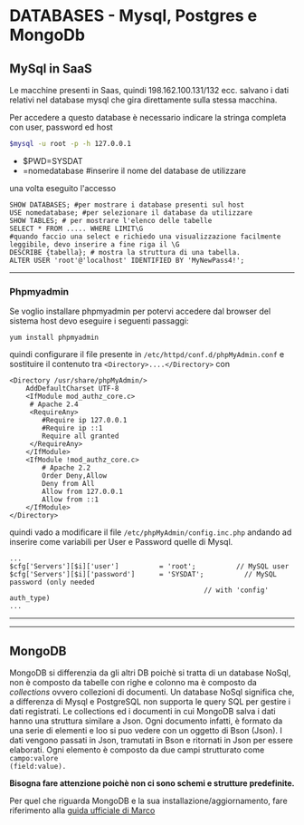 DATABASES - Mysql, Postgres e MongoDb
==========

## MySql in SaaS
Le macchine presenti in Saas, quindi 198.162.100.131/132 ecc. salvano i dati relativi nel database  mysql che gira direttamente sulla stessa macchina.

Per accedere a questo database è necessario indicare la stringa completa con user, password ed host 
```sh
$mysql -u root -p -h 127.0.0.1
```
- $PWD=SYSDAT
- =nomedatabase #inserire il nome del database de utilizzare

una volta eseguito l'accesso

	SHOW DATABASES; #per mostrare i database presenti sul host
	USE nomedatabase; #per selezionare il database da utilizzare
	SHOW TABLES; # per mostrare l'elenco delle tabelle
	SELECT * FROM ..... WHERE LIMIT\G
	#quando faccio una select e richiedo una visualizzazione facilmente leggibile, devo inserire a fine riga il \G
	DESCRIBE {tabella}; # mostra la struttura di una tabella.
	ALTER USER 'root'@'localhost' IDENTIFIED BY 'MyNewPass4!';




------------------------------------------------------------------------------------
### Phpmyadmin

Se voglio installare phpmyadmin per potervi accedere dal browser del sistema host devo eseguire i seguenti passaggi:

	yum install phpmyadmin

quindi configurare il file presente in `/etc/httpd/conf.d/phpMyAdmin.conf` e sostituire il contenuto tra `<Directory>....</Directory>` con 

	<Directory /usr/share/phpMyAdmin/>
		AddDefaultCharset UTF-8
		<IfModule mod_authz_core.c>
		 # Apache 2.4
		 <RequireAny>
			#Require ip 127.0.0.1
			#Require ip ::1
			Require all granted
		 </RequireAny>
		</IfModule>
		<IfModule !mod_authz_core.c>
			# Apache 2.2
			Order Deny,Allow
			Deny from All
			Allow from 127.0.0.1
			Allow from ::1
		</IfModule>
	</Directory>

quindi vado a modificare il file `/etc/phpMyAdmin/config.inc.php` andando ad inserire come variabili per User e Password quelle di Mysql.

	...
	$cfg['Servers'][$i]['user']          = 'root';          // MySQL user
	$cfg['Servers'][$i]['password']      = 'SYSDAT';          // MySQL password (only needed
                                                    // with 'config' auth_type)
	...


-----------------------------------------------------------------------------------


---------------------------------------------------------------------------------
## MongoDB

MongoDB si differenzia da gli altri DB poichè si tratta di un database NoSql, non è composto da tabelle con righe e colonno ma è composto da _collections_ ovvero collezioni di documenti.
Un database NoSql significa che, a differenza di Mysql e PostgreSQL non supporta le query SQL per gestire i dati registrati.
Le collections  ed i documenti in cui MongoDB salva i dati hanno una struttura similare a Json. Ogni documento infatti, è formato da una serie di elementi e loo si puo vedere con un oggetto di Bson (Json).
I dati vengono passati in Json, tramutati in Bson e ritornati in Json per essere elaborati. Ogni elemento è composto da due campi strutturato come <code>campo:valore (field:value).</code>

**Bisogna fare attenzione poichè non ci sono schemi e strutture predefinite.**

Per quel che riguarda MongoDB e la sua installazione/aggiornamento, fare riferimento alla [guida ufficiale di Marco](./Mongodb.md)


